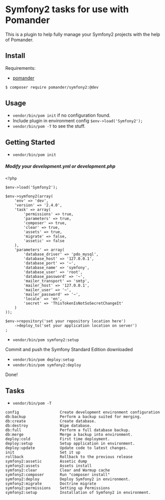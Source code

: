 Symfony2 tasks for use with Pomander
=================================================

This is a plugin to help fully manage your Symfony2 projects
with the help of Pomander.

Install
-------

Requirements:

- [pomander](https://github.com/tamagokun/pomander)

``` bash
$ composer require pomander/symfony2:@dev
```

Usage
-----

* `vendor/bin/pom init` if no configuration found.
* Include plugin in environment config `$env->load('Symfony2');`
* `vendor/bin/pom -T` to see the stuff.

Getting Started
---------------

* `vendor/bin/pom init`

##### Modify your development.yml or development.php

```
<?php

$env->load('Symfony2');

$env->symfony2(array(
	'env' => 'dev',
    'version' => '2.4.0',
    'task' => array(
        'permissions' => true,
        'parameters' => true,
        'composer' => true,
        'clear' => true,
        'assets' => true,
        'migrate' => false,
        'assetic' => false
    ),
    'parameters' => array(
        'database_driver' => 'pdo_mysql',
        'database_host' => '127.0.0.1',
        'database_port' => '~',
        'database_name' => 'symfony',
        'database_user' => 'root',
        'database_password' => '~',
        'mailer_transport' => 'smtp',
        'mailer_host' => '127.0.0.1',
        'mailer_user' => '~',
        'mailer_password' => '~',
        'locale' => 'en',
        'secret' => 'ThisTokenIsNotSoSecretChangeIt'
    )
));

$env->repository('set your repository location here')
    ->deploy_to('set your application location on server')
;
```

* `vendor/bin/pom symfony2:setup`

Commit and push the Symfony Standard Edition downloaded

* `vendor/bin/pom deploy:setup`  
* `vendor/bin/pom symfony2:deploy`

Done!

Tasks
---------------

* `vendor/bin/pom -T`

```
config                  Create development environment configuration
db:backup               Perform a backup suited for merging.
db:create               Create database.
db:destroy              Wipe database.
db:full                 Perform a full database backup.
db:merge                Merge a backup into environment.
deploy:cold             First time deployment.
deploy:setup            Setup application in environment.
deploy:update           Update code to latest changes.
init                    Set it up
rollback                Rollback to the previous release
symfony2:assetic        Assetic dump
symfony2:assets         Assets install
symfony2:clear          Clear and Warmup cache
symfony2:composer       Run "composer install"
symfony2:deploy         Deploy Symfony2 in environment.
symfony2:migrate        Doctrine migrate
symfony2:permissions    Setting up Permissions
symfony2:setup          Installation of Symfony2 in environment.
```
